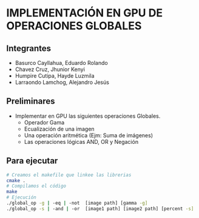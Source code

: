 # IMPLEMENTACIÓN EN GPU DE OPERACIONES GLOBALES 
## Integrantes
- Basurco Cayllahua, Eduardo Rolando
- Chavez Cruz, Jhunior Kenyi
- Humpire Cutipa, Hayde Luzmila
- Larraondo Lamchog, Alejandro Jesús 


## Preliminares
- Implementar en GPU las siguientes operaciones Globales.
  - Operador Gama
  - Ecualización de una imagen
  - Una operación aritmética (Ejm: Suma de imágenes)
  - Las operaciones lógicas AND, OR y Negación




## Para ejecutar

```bash
# Creamos el makefile que linkee las librerias
cmake .
# Compilamos el código
make
# Ejecución
./global_op -g | -eq | -not  [image path] [gamma -g]
./global_op -s | -and | -or  [image1 path] [image2 path] [percent -s]
